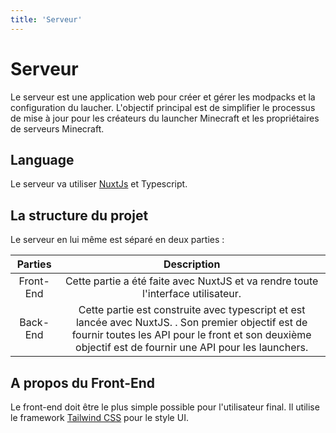 ```yaml
---
title: 'Serveur'
---
```


# Serveur

Le serveur est une application web pour créer et gérer les modpacks et la configuration du laucher. L'objectif principal est de simplifier le processus de mise à jour pour les créateurs du launcher Minecraft et les propriétaires de serveurs Minecraft.

## Language

Le serveur va utiliser [NuxtJs](https://nuxtjs.org) et Typescript.

## La structure du projet

Le serveur en lui même est séparé en deux parties :

|  Parties  |                                                                                                  Description                                                                                                  |
| :-------: | :-----------------------------------------------------------------------------------------------------------------------------------------------------------------------------------------------------------: |
| Front-End |                                                               Cette partie a été faite avec NuxtJS et va rendre toute l'interface utilisateur.                                                                |
| Back-End  | Cette partie est construite avec typescript et est lancée avec NuxtJS. . Son premier objectif est de fournir toutes les API pour le front et son deuxième objectif est de fournir une API pour les launchers. |


## A propos du Front-End

Le front-end doit être le plus simple possible pour l'utilisateur final. Il utilise le framework [Tailwind CSS](https://tailwindcss.com) pour le style UI.